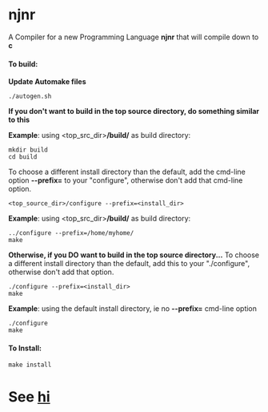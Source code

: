 # njnr
A Compiler for a new Programming Language **njnr** that will compile down to **c**

#### To build:

**Update Automake files**

    ./autogen.sh

**If you don't want to build in the top source directory, do something similar to this**

**Example**: using <top_src_dir>**/build/** as build directory:

    mkdir build
    cd build

To choose a different install directory than the default, add the cmd-line option **--prefix=** to your "configure", otherwise don't add that cmd-line option.

    <top_source_dir>/configure --prefix=<install_dir>

**Example**: using <top_src_dir>**/build/** as build directory:

    ../configure --prefix=/home/myhome/
    make


**Otherwise, if you DO want to build in the top source directory...**
To choose a different install directory than the default, add this to your "./configure", otherwise don't add that option.

    ./configure --prefix=<install_dir>
    make

**Example**: using the default install directory, ie no **--prefix=** cmd-line option

    ./configure
    make

#### To Install:

    make install

# See <a href=Language_Grammar.md>hi</a>